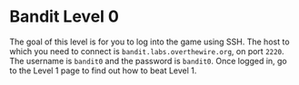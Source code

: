 # Bandit Level 0


The goal of this level is for you to log into the game using SSH. The host to which you need to connect is `bandit.labs.overthewire.org`, on port `2220`. The username is `bandit0` and the password is `bandit0`. Once logged in, go to the Level 1 page to find out how to beat Level 1.
